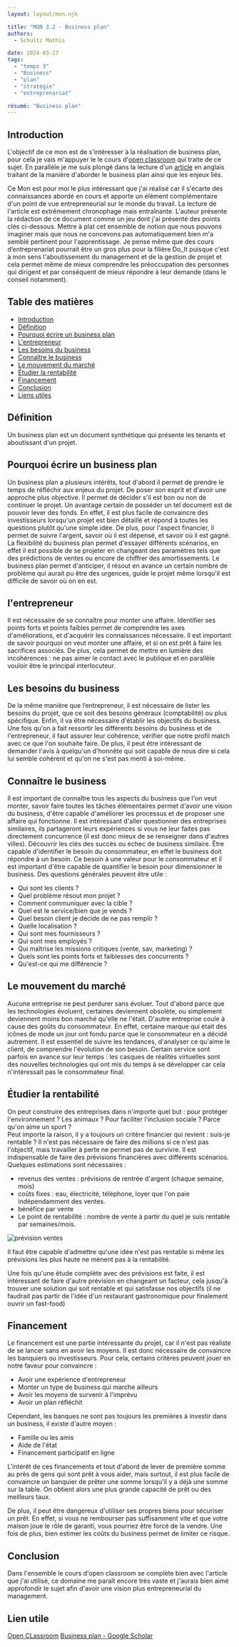 ```yaml
---
layout: layout/mon.njk

title: "MON 3.2 - Business plan"
authors:
  - Schultz Mathis

date: 2024-03-27
tags: 
  - "temps 3"
  - "Business"
  - "plan"
  - "stratégie"
  - "entreprenariat"

résumé: "Business plan"
---
```

<h2 id="h1"> Introduction </h2>

L'objectif de ce mon est de s'intéresser à la réalisation de business plan, pour cela je vais m'appuyer le le cours d'[open classroom](https://openclassrooms.com/fr/courses/5191546-construisez-un-business-plan) qui traite de ce sujet. En parallèle je me suis plongé dans la lecture d'un [article](https://books.google.fr/books?hl=fr&lr=&id=FGx2DwAAQBAJ&oi=fnd&pg=PT14&dq=business+plan&ots=YSp_c8On9i&sig=2YkAObkRJy46Xq4t6Qk1tiWniGI&redir_esc=y#v=onepage&q=business%20plan&f=false) en anglais traitant de la manière d'aborder le business plan ainsi que les enjeux liés.

Ce Mon est pour moi le plus intéressant que j'ai réalisé car il s'écarte des connaissances abordé en cours et apporte un élément complémentaire d'un point de vue entrepreneurial sur le monde du travail. La lecture de l'article est extrêmement chronophage mais entraînante. L'auteur présente la rédaction de ce document comme un jeu dont j'ai présenté des points clés ci-dessous. Mettre à plat cet ensemble de notion que nous pouvons imaginer mais que nous ne concevons pas automatiquement bien m'a semblé pertinent pour l'apprentissage. Je pense même que des cours d’entreprenariat pourrait être un gros plus pour la filière Do_It puisque c'est à mon sens l'aboutissement du management et de la gestion de projet et cela permet même de mieux comprendre les préoccupation des personnes qui dirigent et par conséquent de mieux répondre à leur demande (dans le conseil notamment).

<h2 id="toc"> Table des matières </h2>

- [Introduction](#h1)
- [Définition](#h2)
- [Pourquoi écrire un business plan](#h3)
- [L'entrepreneur](#h4)
- [Les besoins du business](#h5)
- [Connaître le business](#h6)
- [Le mouvement du marché](#h7)
- [Étudier la rentabilité](#h8)
- [Financement](#h9)
- [Conclusion](#h10)
- [Liens utiles](#h11)

<h2 id="h2"> Définition </h2>

Un business plan est un document synthétique qui présente les tenants et aboutissant d'un projet.

<h2 id="h3"> Pourquoi écrire un business plan </h2>

Un business plan a plusieurs intérêts, tout d'abord il permet de prendre le temps de réfléchir aux enjeux du projet. De poser son esprit et d'avoir une approche plus objective. Il permet de décider s'il est bon ou non de continuer le projet.
Un avantage certain de posséder un tel document est de pouvoir lever des fonds. En effet, il est plus facile de convaincre des investisseurs lorsqu'un projet est bien détaillé et répond à toutes les questions plutôt qu'une simple idée. De plus, pour l'aspect financier, il permet de suivre l'argent, savoir où il est dépensé, et savoir où il est gagné.
La flexibilité du business plan permet d'essayer différents scénarios, en effet il est possible de se projeter en changeant des paramètres tels que des prédictions de ventes ou encore de chiffrer des amortissements. Le business plan permet d'anticiper, il résout en avance un certain nombre de problème qui aurait pu être des urgences, guide le projet même lorsqu'il est difficile de savoir où on en est.

<h2 id="h4"> l'entrepreneur </h2>

Il est nécessaire de se connaître pour monter une affaire. Identifier ses points forts et points faibles permet de comprendre les axes d'améliorations, et d'acquérir les connaissances nécessaire. Il est important de savoir pourquoi on veut monter une affaire, et si on est prêt à faire les sacrifices associés. De plus, cela permet de mettre en lumière des incohérences : ne pas aimer le contact avec le publique et en parallèle vouloir être le principal interlocuteur.

<h2 id="h5"> Les besoins du business </h2>

De la même manière que l’entrepreneur, il est nécessaire de lister les besoins du projet, que ce soit des besoins généraux (comptabilité) ou plus spécifique. Enfin, il va être nécessaire d'établir les objectifs du business.
Une fois qu'on a fait ressortir les différents besoins du business et de l'entrepreneur, il faut assurer leur cohérence, vérifier que notre profil match avec ce que l'on souhaite faire. De plus, il peut être intéressant de demander l'avis à quelqu'un d'honnête qui soit capable de nous dire si cela lui semble cohérent et qu'on ne s'est pas menti à soi-même.

<h2 id="h6"> Connaître le business </h2>

Il est important de connaître tous les aspects du business que l'on veut monter, savoir faire toutes les tâches élémentaires permet d'avoir une vision du business, d'être capable d'améliorer les processus et de proposer une affaire qui fonctionne. Il est intéressant d'aller questionner des entreprises similaires, ils partageront leurs expériences si vous ne leur faites pas directement concurrence (il est donc mieux de se renseigner dans d'autres villes). Découvrir les clés des succès ou échec de business similaire. Être capable d'identifier le besoin du consommateur, en effet le business doit répondre à un besoin. Ce besoin à une valeur pour le consommateur et il est important d'être capable de quantifier le besoin pour dimensionner le business. Des questions générales peuvent être utile :

- Qui sont les clients ?
- Quel problème résout mon projet ?
- Comment communiquer avec la cible ?
- Quel est le service/bien que je vends ?
- Quel besoin client je décide de ne pas remplir ?
- Quelle localisation ?
- Qui sont mes fournisseurs ?
- Qui sont mes employés ?
- Qui maîtrise les missions critiques (vente, sav, marketing) ?
- Quels sont les points forts et faiblesses des concurrents ?
- Qu'est-ce qui me différencie ?

<h2 id="h7"> Le mouvement du marché </h2>

Aucune entreprise ne peut perdurer sans évoluer. Tout d'abord parce que les technologies évoluent, certaines deviennent obsolète, ou simplement deviennent moins bon marché qu'elle ne l'était. D'autre entreprise coule à cause des goûts du consommateur. En effet, certaine marque qui était des icônes de mode un jour ont fondu parce que le consommateur en a décidé autrement. Il est essentiel de suivre les tendances, d'analyser ce qu'aime le client, de comprendre l'évolution de son besoin. Certain service sont parfois en avance sur leur temps : les casques de réalités virtuelles sont des nouvelles technologies qui ont mis du temps à se développer car cela n'intéressait pas le consommateur final.

<h2 id="h8"> Étudier la rentabilité </h2>

On peut construire des entreprises dans n'importe quel but : pour protéger l'environnement ? Les animaux ? Pour faciliter l'inclusion sociale ? Parce qu'on aime un sport ?  
Peut importe la raison, il y a toujours un critère financier qui revient : suis-je rentable ? Il n'est pas nécessaire de faire des millions si ce n'est pas l'objectif, mais travailler à perte ne permet pas de survivre. Il est indispensable de faire des prévisions financières avec différents scénarios.
Quelques estimations sont nécessaires :

- revenus des ventes : prévisions de rentrée d'argent (chaque semaine, mois)
- coûts fixes : eau, électricité, téléphone, loyer que l'on paie indépendamment des ventes.
- bénéfice par vente
- Le point de rentabilité : nombre de vente à partir du quel je suis rentable par semaines/mois.

![prévision ventes](vente.png)

Il faut être capable d'admettre qu'une idée n'est pas rentable si même les prévisions les plus haute ne mènent pas à la rentabilité.

Une fois qu'une étude complète avec des prévisions est faite, il est intéressant de faire d'autre prévision en changeant un facteur, cela jusqu'à trouver une solution qui soit rentable et qui satisfasse nos objectifs (il ne faudrait pas partir de l'idée d'un restaurant gastronomique pour finalement ouvrir un fast-food)

<h2 id="h9"> Financement </h2>

Le financement est une partie intéressante du projet, car il n'est pas réaliste de se lancer sans en avoir les moyens. Il est donc nécessaire de convaincre les banquiers ou investisseurs. Pour cela, certains critères peuvent jouer en notre faveur pour convaincre : 

- Avoir une expérience d'entrepreneur
- Monter un type de business qui marche ailleurs
- Avoir les moyens de survenir à l'imprévu
- Avoir un plan réfléchit

Cependant, les banques ne sont pas toujours les premières à investir dans un business, il existe d'autre moyen :

- Famille ou les amis
- Aide de l'état
- Financement participatif en ligne

L'intérêt de ces financements et tout d'abord de lever de première somme au près de gens qui sont prêt à vous aider, mais surtout, il est plus facile de convaincre un banquier de prêter une somme lorsqu'il y a déjà une somme sur la table. On obtient alors une plus grande capacité de prêt ou des meilleurs taux.

De plus, il peut être dangereux d'utiliser ses propres biens pour sécuriser un prêt. En effet, si vous ne rembourser pas suffisamment vite et que votre maison joue le rôle de garanti, vous pourriez être forcé de la vendre. Une fois de plus, bien estimer les coûts du business permet de limiter ce risque.

<h2 id="h10"> Conclusion </h2>

Dans l'ensemble le cours d'open classroom se complète bien avec l'article que j'ai utilisé, ce domaine me paraît encore très vaste et j'aurais bien aimé approfondir le sujet afin d'avoir une vision plus entrepreneurial du management.

<h2 id="h11"> Lien utile </h2>

[Open CLassroom](https://openclassrooms.com/fr/courses/5191546-construisez-un-business-plan)
[Business plan - Google Scholar](https://books.google.fr/books?hl=fr&lr=&id=FGx2DwAAQBAJ&oi=fnd&pg=PT14&dq=business+plan&ots=YSp_c8On9i&sig=2YkAObkRJy46Xq4t6Qk1tiWniGI&redir_esc=y#v=onepage&q=business%20plan&f=false)
